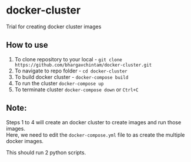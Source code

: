 # docker-cluster
Trial for creating docker cluster images

## How to use
1. To clone repository to your local - `git clone https://github.com/bhargavchintam/docker-cluster.git`
2. To navigate to repo folder - `cd docker-cluster`
3. To build docker cluster - `docker-compose build`
4. To run the cluster `docker-compose up`
5. To terminate cluster `docker-compose down` or `Ctrl+C`

## Note:
Steps 1 to 4 will create an docker cluster to create images and run those images.</br>
Here, we need to edit the `docker-compose.yml` file to as create the multiple docker images.

This should run 2 python scripts.
